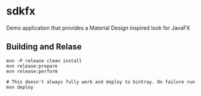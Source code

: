 # sdkfx

Demo application that provides a Material Design inspired look for JavaFX

## Building and Relase

```
mvn -P release clean install
mvn release:prepare
mvn release:perform

# This doesn't always fully work and deploy to bintray. On failure run
mvn deploy
```


